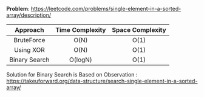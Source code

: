 <b>Problem</b>: https://leetcode.com/problems/single-element-in-a-sorted-array/description/

| Approach | Time Complexity | Space Complexity|
| :---:         |     :---:      |         :---: |
| BruteForce  | O(N)     |  O(1) |
|  Using XOR |  O(N)   |   O(1)    |
| Binary Search   | O(logN) | O(1)  |

Solution for Binary Search is Based on Observation : https://takeuforward.org/data-structure/search-single-element-in-a-sorted-array/